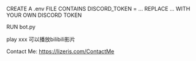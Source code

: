 CREATE A .env FILE CONTAINS
    DISCORD_TOKEN = ...
REPLACE ... WITH YOUR OWN DISCORD TOKEN

RUN bot.py

play xxx 可以播放bilibili影片

Contact Me: https://lizeris.com/ContactMe